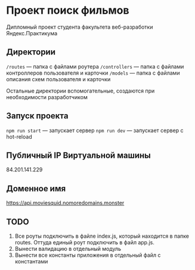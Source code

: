 # Проект поиск фильмов
Дипломный проект студента факультета веб-разработки Яндекс.Практикума

## Директории

`/routes` — папка с файлами роутера
`/controllers` — папка с файлами контроллеров пользователя и карточки
`/models` — папка с файлами описания схем пользователя и карточки

Остальные директории вспомогательные, создаются при необходимости разработчиком

## Запуск проекта

`npm run start` — запускает сервер
`npm run dev` — запускает сервер с hot-reload

## Публичный IP Виртуальной машины
84.201.141.229

## Доменное имя
https://api.moviesquid.nomoredomains.monster

## TODO
1. Все роуты подключить в файле index.js, который находится в папке routes. Оттуда единый роут подключить в файл app.js.
2. Вынести валидацию в отдельный модуль
3. Вынести все константы приложения в отдельный файл с константами
